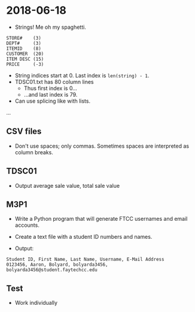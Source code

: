 # 2018-06-18

* Strings! Me oh my spaghetti.

```
STORE#    (3)
DEPT#     (3)
ITEMID    (8)
CUSTOMER  (20)
ITEM DESC (15)
PRICE     (-3)
```

* String indices start at 0. Last index is `len(string) - 1`.
* TDSC01.txt has 80 column lines
	* Thus first index is 0...
	* ...and last index is 79.
* Can use splicing like with lists.

...

## CSV files
* Don't use spaces; only commas. Sometimes spaces are interpreted as column breaks.

## TDSC01
* Output average sale value, total sale value

## M3P1
* Write a Python program that will generate FTCC usernames and email accounts.
* Create a text file with a student ID numbers and names.

* Output:

```
Student ID, First Name, Last Name, Username, E-Mail Address
0123456, Aaron, Bolyard, bolyarda3456, bolyarda3456@student.faytechcc.edu
```

## Test
* Work individually
